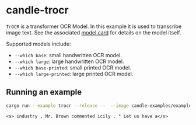 # candle-trocr

`TrOCR` is a transformer OCR Model. In this example it is used to
transcribe image text. See the associated [model
card](https://huggingface.co/microsoft/trocr-base-printed) for details on
the model itself.

Supported models include:
- `--which base`: small handwritten OCR model.
- `--which large`: large handwritten OCR model.
- `--which base-printed`: small printed OCR model.
- `--which large-printed`: large printed OCR model.

## Running an example

```bash
cargo run --example trocr --release --  --image candle-examples/examples/trocr/assets/trocr.png
```

```
<s> industry , Mr. Brown commented icily . " Let us have a</s>
```
